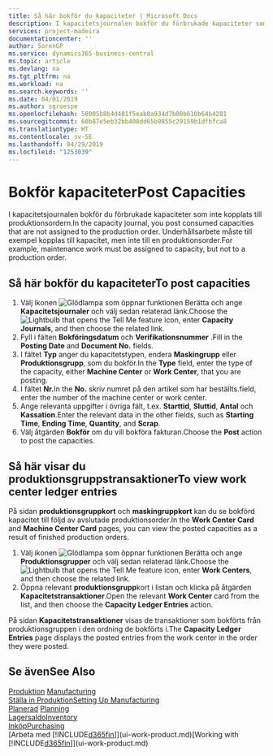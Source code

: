 ```yaml
---
title: Så här bokför du kapaciteter | Microsoft Docs
description: I kapacitetsjournalen bokför du förbrukade kapaciteter som inte kopplats till produktionsordern. Underhållsarbete måste till exempel kopplas till kapacitet, men inte till en produktionsorder.
services: project-madeira
documentationcenter: ''
author: SorenGP
ms.service: dynamics365-business-central
ms.topic: article
ms.devlang: na
ms.tgt_pltfrm: na
ms.workload: na
ms.search.keywords: ''
ms.date: 04/01/2019
ms.author: sgroespe
ms.openlocfilehash: 58005b8b4d401f5eab8a934d7b00b610b64b4281
ms.sourcegitcommit: 60b87e5eb32bb408dd65b9855c29159b1dfbfca8
ms.translationtype: HT
ms.contentlocale: sv-SE
ms.lasthandoff: 04/29/2019
ms.locfileid: "1253039"
---
```

# <a name="post-capacities"></a><span data-ttu-id="82da1-104">Bokför kapaciteter</span><span class="sxs-lookup"><span data-stu-id="82da1-104">Post Capacities</span></span>
<span data-ttu-id="82da1-105">I kapacitetsjournalen bokför du förbrukade kapaciteter som inte kopplats till produktionsordern.</span><span class="sxs-lookup"><span data-stu-id="82da1-105">In the capacity journal, you post consumed capacities that are not assigned to the production order.</span></span> <span data-ttu-id="82da1-106">Underhållsarbete måste till exempel kopplas till kapacitet, men inte till en produktionsorder.</span><span class="sxs-lookup"><span data-stu-id="82da1-106">For example, maintenance work must be assigned to capacity, but not to a production order.</span></span>  

## <a name="to-post-capacities"></a><span data-ttu-id="82da1-107">Så här bokför du kapaciteter</span><span class="sxs-lookup"><span data-stu-id="82da1-107">To post capacities</span></span>  
1.  <span data-ttu-id="82da1-108">Välj ikonen ![Glödlampa som öppnar funktionen Berätta](media/ui-search/search_small.png "Berätta vad du vill göra") och ange **Kapacitetsjournaler** och välj sedan relaterad länk.</span><span class="sxs-lookup"><span data-stu-id="82da1-108">Choose the ![Lightbulb that opens the Tell Me feature](media/ui-search/search_small.png "Tell me what you want to do") icon, enter **Capacity Journals**, and then choose the related link.</span></span>  
2.  <span data-ttu-id="82da1-109">Fyll i fälten **Bokföringsdatum** och **Verifikationsnummer** .</span><span class="sxs-lookup"><span data-stu-id="82da1-109">Fill in the **Posting Date** and **Document No.** fields.</span></span>  
3.  <span data-ttu-id="82da1-110">I fältet **Typ** anger du kapacitetstypen, endera **Maskingrupp** eller **Produktionsgrupp**, som du bokför.</span><span class="sxs-lookup"><span data-stu-id="82da1-110">In the **Type** field, enter the type of the capacity, either **Machine Center** or **Work Center**, that you are posting.</span></span>  
4.  <span data-ttu-id="82da1-111">I fältet **Nr.**</span><span class="sxs-lookup"><span data-stu-id="82da1-111">In the **No.**</span></span> <span data-ttu-id="82da1-112">skriv numret på den artikel som har beställts.</span><span class="sxs-lookup"><span data-stu-id="82da1-112">field, enter the number of the machine center or work center.</span></span>  
5.  <span data-ttu-id="82da1-113">Ange relevanta uppgifter i övriga fält, t.ex. **Starttid**, **Sluttid**, **Antal** och **Kassation**.</span><span class="sxs-lookup"><span data-stu-id="82da1-113">Enter the relevant data in the other fields, such as **Starting Time**, **Ending Time**, **Quantity**, and **Scrap**.</span></span>  
6.  <span data-ttu-id="82da1-114">Välj åtgärden **Bokför** om du vill bokföra fakturan.</span><span class="sxs-lookup"><span data-stu-id="82da1-114">Choose the **Post** action to post the capacities.</span></span>  

## <a name="to-view-work-center-ledger-entries"></a><span data-ttu-id="82da1-115">Så här visar du produktionsgruppstransaktioner</span><span class="sxs-lookup"><span data-stu-id="82da1-115">To view work center ledger entries</span></span>  
<span data-ttu-id="82da1-116">På sidan **produktionsgruppkort** och **maskingruppkort** kan du se bokförd kapacitet till följd av avslutade produktionsorder.</span><span class="sxs-lookup"><span data-stu-id="82da1-116">In the **Work Center Card** and **Machine Center Card** pages, you can view the posted capacities as a result of finished production orders.</span></span>    
1.  <span data-ttu-id="82da1-117">Välj ikonen ![Glödlampa som öppnar funktionen Berätta](media/ui-search/search_small.png "Berätta vad du vill göra") och ange **Produktionsgrupper** och välj sedan relaterad länk.</span><span class="sxs-lookup"><span data-stu-id="82da1-117">Choose the ![Lightbulb that opens the Tell Me feature](media/ui-search/search_small.png "Tell me what you want to do") icon, enter **Work Centers**, and then choose the related link.</span></span>  
2.  <span data-ttu-id="82da1-118">Öppna relevant **produktionsgrupp**kort i listan och klicka på åtgärden **Kapacitetstransaktioner**.</span><span class="sxs-lookup"><span data-stu-id="82da1-118">Open the relevant **Work Center** card from the list, and then choose the **Capacity Ledger Entries** action.</span></span>  

<span data-ttu-id="82da1-119">På sidan **Kapacitetstransaktioner** visas de transaktioner som bokförts från produktionsgruppen i den ordning de bokförts i.</span><span class="sxs-lookup"><span data-stu-id="82da1-119">The **Capacity Ledger Entries** page displays the posted entries from the work center in the order they were posted.</span></span>   

## <a name="see-also"></a><span data-ttu-id="82da1-120">Se även</span><span class="sxs-lookup"><span data-stu-id="82da1-120">See Also</span></span>  
<span data-ttu-id="82da1-121">[Produktion](production-manage-manufacturing.md)  </span><span class="sxs-lookup"><span data-stu-id="82da1-121">[Manufacturing](production-manage-manufacturing.md)  </span></span>  
[<span data-ttu-id="82da1-122">Ställa in Produktion</span><span class="sxs-lookup"><span data-stu-id="82da1-122">Setting Up Manufacturing</span></span>](production-configure-production-processes.md)  
<span data-ttu-id="82da1-123">[Planerad](production-planning.md)    </span><span class="sxs-lookup"><span data-stu-id="82da1-123">[Planning](production-planning.md)    </span></span>  
[<span data-ttu-id="82da1-124">Lagersaldo</span><span class="sxs-lookup"><span data-stu-id="82da1-124">Inventory</span></span>](inventory-manage-inventory.md)  
[<span data-ttu-id="82da1-125">Inköp</span><span class="sxs-lookup"><span data-stu-id="82da1-125">Purchasing</span></span>](purchasing-manage-purchasing.md)  
<span data-ttu-id="82da1-126">[Arbeta med [!INCLUDE[d365fin](includes/d365fin_md.md)]](ui-work-product.md)</span><span class="sxs-lookup"><span data-stu-id="82da1-126">[Working with [!INCLUDE[d365fin](includes/d365fin_md.md)]](ui-work-product.md)</span></span>
